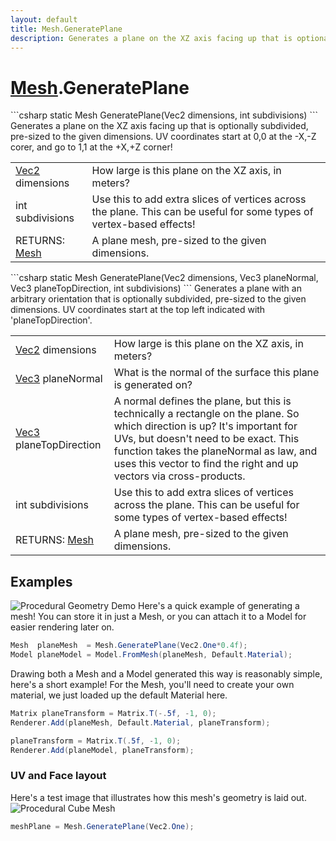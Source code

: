 ```yaml
---
layout: default
title: Mesh.GeneratePlane
description: Generates a plane on the XZ axis facing up that is optionally subdivided, pre-sized to the given dimensions. UV coordinates start at 0,0 at the -X,-Z corer, and go to 1,1 at the +X,+Z corner!
---
```

# [Mesh]({{site.url}}/Pages/Reference/Mesh.html).GeneratePlane

<div class='signature' markdown='1'>
```csharp
static Mesh GeneratePlane(Vec2 dimensions, int subdivisions)
```
Generates a plane on the XZ axis facing up that is
optionally subdivided, pre-sized to the given dimensions. UV
coordinates start at 0,0 at the -X,-Z corer, and go to 1,1 at the
+X,+Z corner!
</div>

|  |  |
|--|--|
|[Vec2]({{site.url}}/Pages/Reference/Vec2.html) dimensions|How large is this plane on the XZ axis,             in meters?|
|int subdivisions|Use this to add extra slices of              vertices across the plane. This can be useful for some types of             vertex-based effects!|
|RETURNS: [Mesh]({{site.url}}/Pages/Reference/Mesh.html)|A plane mesh, pre-sized to the given dimensions.|

<div class='signature' markdown='1'>
```csharp
static Mesh GeneratePlane(Vec2 dimensions, Vec3 planeNormal, Vec3 planeTopDirection, int subdivisions)
```
Generates a plane with an arbitrary orientation that is
optionally subdivided, pre-sized to the given dimensions. UV
coordinates start at the top left indicated with
'planeTopDirection'.
</div>

|  |  |
|--|--|
|[Vec2]({{site.url}}/Pages/Reference/Vec2.html) dimensions|How large is this plane on the XZ axis,              in meters?|
|[Vec3]({{site.url}}/Pages/Reference/Vec3.html) planeNormal|What is the normal of the surface this             plane is generated on?|
|[Vec3]({{site.url}}/Pages/Reference/Vec3.html) planeTopDirection|A normal defines the plane, but              this is technically a rectangle on the              plane. So which direction is up? It's important for UVs, but              doesn't need to be exact. This function takes the planeNormal as             law, and uses this vector to find the right and up vectors via             cross-products.|
|int subdivisions|Use this to add extra slices of              vertices across the plane. This can be useful for some types of             vertex-based effects!|
|RETURNS: [Mesh]({{site.url}}/Pages/Reference/Mesh.html)|A plane mesh, pre-sized to the given dimensions.|





## Examples

![Procedural Geometry Demo]({{site.url}}/img/screenshots/ProceduralGeometry.jpg)
Here's a quick example of generating a mesh! You can store it in just a
Mesh, or you can attach it to a Model for easier rendering later on.
```csharp
Mesh  planeMesh  = Mesh.GeneratePlane(Vec2.One*0.4f);
Model planeModel = Model.FromMesh(planeMesh, Default.Material);
```
Drawing both a Mesh and a Model generated this way is reasonably simple,
here's a short example! For the Mesh, you'll need to create your own material,
we just loaded up the default Material here.
```csharp
Matrix planeTransform = Matrix.T(-.5f, -1, 0);
Renderer.Add(planeMesh, Default.Material, planeTransform);

planeTransform = Matrix.T(.5f, -1, 0);
Renderer.Add(planeModel, planeTransform);
```
### UV and Face layout
Here's a test image that illustrates how this mesh's geometry is
laid out.
![Procedural Cube Mesh]({{site.screen_url}}/ProcGeoPlane.jpg)
```csharp
meshPlane = Mesh.GeneratePlane(Vec2.One);
```

